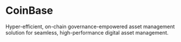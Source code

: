 # CoinBase
Hyper-efficient, on-chain governance-empowered asset management solution for seamless, high-performance digital asset management.
